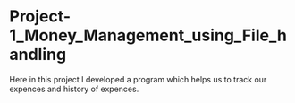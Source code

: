 # Project-1_Money_Management_using_File_handling

Here in this project I developed a program which helps us to track our expences and history of expences.
